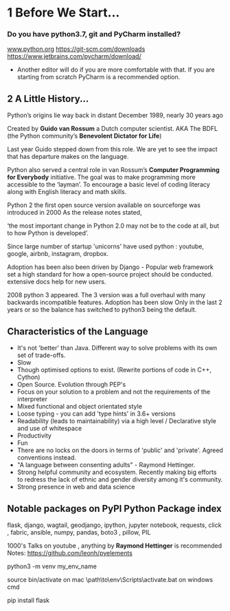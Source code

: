 # 1 Before We Start...

### Do you have python3.7, git and PyCharm installed? 
www.python.org
https://git-scm.com/downloads
https://www.jetbrains.com/pycharm/download/

* Another editor will do if you are more comfortable with that. If you are starting from scratch PyCharm is a recommended option.

## 2 A Little History...

Python’s origins lie way back in distant December 1989, nearly 30 years ago

Created by **Guido van Rossum** a Dutch computer scientist. AKA The BDFL
(the Python community’s **Benevolent Dictator for Life**)

Last year Guido stepped down from this role. 
We are yet to see the impact that has departure makes on the language.

Python also served a central role in van Rossum’s **Computer Programming for Everybody** initiative. 
The goal was to make programming more accessible to the ‘layman’.
To encourage a basic level of coding literacy along with English literacy and math skills.

Python 2 the first open source version available on sourceforge was introduced in 2000
As the release notes stated,

‘the most important change in Python 2.0 may not be to the code at all, but to how Python is developed’.

Since large number of startup 'unicorns' have used python : youtube, google, airbnb, instagram, dropbox.

Adoption has been also been driven by Django - Popular web framework set a high standard for how a open-source project should be conducted. extensive docs help for new users.

2008 python 3 appeared. The 3 version was a full overhaul with many backwards incompatible features.
Adoption has been slow Only in the last 2 years or so the balance has switched to python3 being the default.


## Characteristics of the Language
* It's not 'better' than Java. Different way to solve problems with its own set of trade-offs.
* Slow
* Though optimised options to exist. (Rewrite portions of code in C++, Cython)
* Open Source. Evolution through PEP's 
* Focus on your solution to a problem and not the requirements of the interpreter
* Mixed functional and object orientated style
* Loose typing - you can add 'type hints' in 3.6+ versions
* Readability (leads to maintainability) via a high level / Declarative style and use of whitespace
* Productivity
* Fun
* There are no locks on the doors in terms of 'public' and 'private'. Agreed conventions instead.
* "A language between consenting adults" - Raymond Hettinger.
* Strong helpful community and ecosystem. 
Recently making big efforts to redress the lack of ethnic and gender diversity among it's community.
* Strong presence in web and data science

## Notable packages on PyPI Python Package index 
flask, django, wagtail, geodjango, ipython, jupyter notebook, requests, click , fabric, ansible, numpy, pandas, boto3 , pillow, PIL

1000's Talks on youtube , anything by **Raymond Hettinger** is recommended
Notes:
https://github.com/leonh/pyelements

python3 -m venv my_env_name

source bin/activate   on mac
\path\to\env\Scripts\activate.bat  on windows cmd

pip install flask
